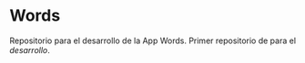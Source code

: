 # Words
Repositorio para el desarrollo de la App Words.
Primer repositorio de para el _desarrollo_.
